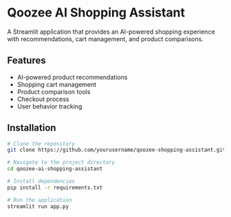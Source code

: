 
# Qoozee AI Shopping Assistant

A Streamlit application that provides an AI-powered shopping experience with recommendations, cart management, and product comparisons.

## Features
- AI-powered product recommendations
- Shopping cart management
- Product comparison tools
- Checkout process
- User behavior tracking

## Installation

```bash
# Clone the repository
git clone https://github.com/yourusername/qoozee-shopping-assistant.git

# Navigate to the project directory
cd qoozee-ai-shopping-assistant

# Install dependencies
pip install -r requirements.txt

# Run the application
streamlit run app.py





